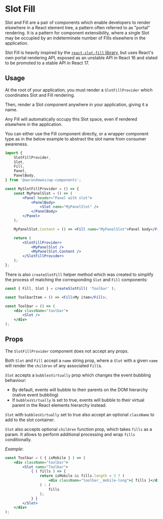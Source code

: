 # Slot Fill

Slot and Fill are a pair of components which enable developers to render elsewhere in a React element tree, a pattern often referred to as "portal" rendering. It is a pattern for component extensibility, where a single Slot may be occupied by an indeterminate number of Fills elsewhere in the application.

Slot Fill is heavily inspired by the [`react-slot-fill` library](https://github.com/camwest/react-slot-fill), but uses React's own portal rendering API, exposed as an unstable API in React 16 and slated to be promoted to a stable API in React 17.

## Usage

At the root of your application, you must render a `SlotFillProvider` which coordinates Slot and Fill rendering.

Then, render a Slot component anywhere in your application, giving it a name.

Any Fill will automatically occupy this Slot space, even if rendered elsewhere in the application.

You can either use the Fill component directly, or a wrapper component type as in the below example to abstract the slot name from consumer awareness.

```jsx
import {
	SlotFillProvider,
	Slot,
	Fill,
	Panel,
	PanelBody,
} from '@aarondewes/wp-components';

const MySlotFillProvider = () => {
	const MyPanelSlot = () => (
		<Panel header="Panel with slot">
			<PanelBody>
				<Slot name="MyPanelSlot" />
			</PanelBody>
		</Panel>
	);

	MyPanelSlot.Content = () => <Fill name="MyPanelSlot">Panel body</Fill>;

	return (
		<SlotFillProvider>
			<MyPanelSlot />
			<MyPanelSlot.Content />
		</SlotFillProvider>
	);
};
```

There is also `createSlotFill` helper method which was created to simplify the process of matching the corresponding `Slot` and `Fill` components:

```jsx
const { Fill, Slot } = createSlotFill( 'Toolbar' );

const ToolbarItem = () => <Fill>My item</Fill>;

const Toolbar = () => (
	<div className="toolbar">
		<Slot />
	</div>
);
```

## Props

The `SlotFillProvider` component does not accept any props.

Both `Slot` and `Fill` accept a `name` string prop, where a `Slot` with a given `name` will render the `children` of any associated `Fill`s.

`Slot` accepts a `bubblesVirtually` prop which changes the event bubbling behaviour:

-   By default, events will bubble to their parents on the DOM hierarchy (native event bubbling)
-   If `bubblesVirtually` is set to true, events will bubble to their virtual parent in the React elements hierarchy instead.

`Slot` with `bubblesVirtually` set to true also accept an optional `className` to add to the slot container.

`Slot` also accepts optional `children` function prop, which takes `fills` as a param. It allows to perform additional processing and wrap `fills` conditionally.

_Example_:

```jsx
const Toolbar = ( { isMobile } ) => (
	<div className="toolbar">
		<Slot name="Toolbar">
			{ ( fills ) => {
				return isMobile && fills.length > 3 ? (
					<div className="toolbar__mobile-long">{ fills }</div>
				) : (
					fills
				);
			} }
		</Slot>
	</div>
);
```
